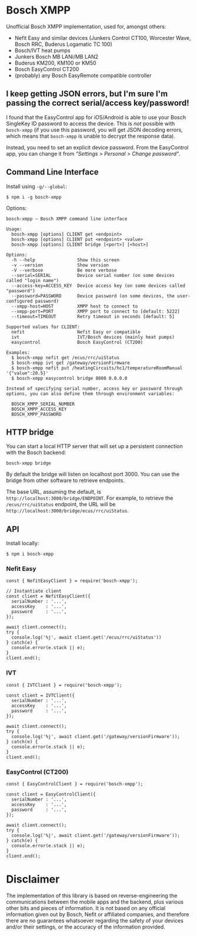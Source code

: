 # Bosch XMPP

Unofficial Bosch XMPP implementation, used for, amongst others:

* Nefit Easy and similar devices (Junkers Control CT100, Worcester Wave, Bosch RRC, Buderus Logamatic TC 100)
* Bosch/IVT heat pumps
* Junkers Bosch MB LANi/MB LAN2
* Buderus KM200, KM100 or KM50
* Bosch EasyControl CT200
* (probably) any Bosch EasyRemote compatible controller

## I keep getting JSON errors, but I'm sure I'm passing the correct serial/access key/password!

I found that the EasyControl app for iOS/Android is able to use your Bosch SingleKey ID password to access the device. This is _not_ possible with `bosch-xmpp` (if you use this password, you will get JSON decoding errors, which means that `bosch-xmpp` is unable to decrypt the response data).

Instead, you need to set an explicit device password. From the EasyControl app, you can change it from _"Settings > Personal > Change password"_. 

## Command Line Interface

Install using `-g/--global`:
```
$ npm i -g bosch-xmpp
```

Options:

```
bosch-xmpp – Bosch XMPP command line interface

Usage:
  bosch-xmpp [options] CLIENT get <endpoint>
  bosch-xmpp [options] CLIENT put <endpoint> <value>
  bosch-xmpp [options] CLIENT bridge [<port>] [<host>]

Options:
  -h --help                Show this screen
  -v --version             Show version
  -V --verbose             Be more verbose
  --serial=SERIAL          Device serial number (on some devices called "login name")
  --access-key=ACCESS_KEY  Device access key (on some devices called "password")
  --password=PASSWORD      Device password (on some devices, the user-configured password)
  --xmpp-host=HOST         XMPP host to connect to
  --xmpp-port=PORT         XMPP port to connect to [default: 5222]
  --timeout=TIMEOUT        Retry timeout in seconds [default: 5]

Supported values for CLIENT:
  nefit                    Nefit Easy or compatible
  ivt                      IVT/Bosch devices (mainly heat pumps)
  easycontrol              Bosch EasyControl (CT200)

Examples:
  $ bosch-xmpp nefit get /ecus/rrc/uiStatus
  $ bosch-xmpp ivt get /gateway/versionFirmware
  $ bosch-xmpp nefit put /heatingCircuits/hc1/temperatureRoomManual '{"value":20.5}'
  $ bosch-xmpp easycontrol bridge 8080 0.0.0.0

Instead of specifying serial number, access key or password through
options, you can also define them through environment variables:

  BOSCH_XMPP_SERIAL_NUMBER
  BOSCH_XMPP_ACCESS_KEY
  BOSCH_XMPP_PASSWORD
```

## HTTP bridge

You can start a local HTTP server that will set up a persistent connection with the Bosch backend:
```
bosch-xmpp bridge
```

By default the bridge will listen on localhost port 3000. You can use the bridge from other software to retrieve endpoints.

The base URL, assuming the default, is `http://localhost:3000/bridge/ENDPOINT`. For example, to retrieve the `/ecus/rrc/uiStatus` endpoint, the URL will be `http://localhost:3000/bridge/ecus/rrc/uiStatus`.

## API

Install locally:
```
$ npm i bosch-xmpp
```

### Nefit Easy

```
const { NefitEasyClient } = require('bosch-xmpp');

// Instantiate client
const client = NefitEasyClient({
  serialNumber : '...',
  accessKey    : '...',
  password     : '...',
});

await client.connect();
try {
  console.log('%j', await client.get('/ecus/rrc/uiStatus'))
} catch(e) {
  console.error(e.stack || e);
}
client.end();
```

### IVT

```
const { IVTClient } = require('bosch-xmpp');

const client = IVTClient({
  serialNumber : '...',
  accessKey    : '...',
  password     : '...',
});

await client.connect();
try {
  console.log('%j', await client.get('/gateway/versionFirmware'));
} catch(e) {
  console.error(e.stack || e);
}
client.end();
```

### EasyControl (CT200)

```
const { EasyControlClient } = require('bosch-xmpp');

const client = EasyControlClient({
  serialNumber : '...',
  accessKey    : '...',
  password     : '...',
});

await client.connect();
try {
  console.log('%j', await client.get('/gateway/versionFirmware'));
} catch(e) {
  console.error(e.stack || e);
}
client.end();
```

# Disclaimer

The implementation of this library is based on reverse-engineering the communications between the mobile apps and the backend, plus various other bits and pieces of information. It is not based on any official information given out by Bosch, Nefit or affiliated companies, and therefore there are no guarantees whatsoever regarding the safety of your devices and/or their settings, or the accuracy of the information provided.
